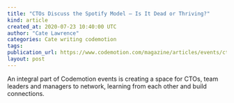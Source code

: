 ```yaml
---
title: "CTOs Discuss the Spotify Model – Is It Dead or Thriving?"
kind: article
created_at: 2020-07-23 10:40:00 UTC
author: "Cate Lawrence"
categories: Cate writing codemotion
tags: 
publication_url: https://www.codemotion.com/magazine/articles/events/cto-spotify-model/
layout: post
---
```

An integral part of Codemotion events is creating a space for CTOs, team leaders and managers to network, learning from each other and build connections.

